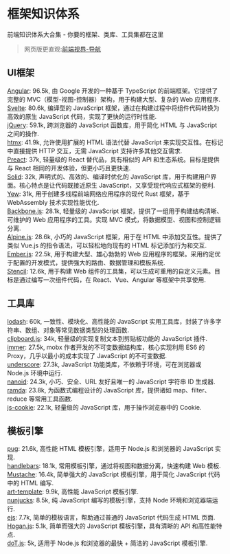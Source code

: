 # 框架知识体系
前端知识体系大合集 - 你要的框架、类库、工具集都在这里

> 网页版更直观:[前端视界-导航](https://www.fe-vision.cn/nav)

## UI框架
[Angular](https://github.com/angular/angular): 96.5k, 由 Google 开发的一种基于 TypeScript 的前端框架。它提供了完整的 MVC（模型-视图-控制器）架构，用于构建大型、复杂的 Web 应用程序.     
[Svelte](https://github.com/sveltejs/svelte): 80.6k, 编译型的 JavaScript 框架，通过在构建过程中将组件代码转换为高效的原生 JavaScript 代码，实现了更快的运行时性能.     
[jQuery](https://github.com/jquery/jquery): 59.1k, 跨浏览器的 JavaScript 函数库，用于简化 HTML 与 JavaScript 之间的操作.     
[htmx](https://github.com/bigskysoftware/htmx): 41.9k, 允许使用扩展的 HTML 语法代替 JavaScript 来实现交互性。在标记中直接提供 HTTP 交互，无需 JavaScript 支持许多其他交互需求.     
[Preact](https://github.com/preactjs/preact): 37k, 轻量级的 React 替代品，具有相似的 API 和生态系统。目标是提供与 React 相同的开发体验，但更小巧且更快速.     
[Solid](https://github.com/solidjs/solid): 32k, 声明式的、高效的、编译时优化的 JavaScript 库，用于构建用户界面。核心特点是让代码既接近原生 JavaScript，又享受现代响应式框架的便利.     
[Yew](https://github.com/yewstack/yew): 31k, 用于创建多线程前端网络应用程序的现代 Rust 框架，基于 WebAssembly 技术实现性能优化.     
[Backbone.js](https://github.com/jashkenas/backbone): 28.1k, 轻量级的 JavaScript 框架，提供了一组用于构建结构清晰、可维护的 Web 应用程序的工具。实现 MVC 模式，将数据模型、视图和控制逻辑分离.     
[Alpine.js](https://github.com/alpinejs/alpine): 28.6k, 小巧的 JavaScript 框架，用于在 HTML 中添加交互性。提供了类似 Vue.js 的指令语法，可以轻松地向现有的 HTML 标记添加行为和交互.     
[Ember.js](https://github.com/emberjs/ember.js): 22.5k, 用于构建大型、雄心勃勃的 Web 应用程序的框架。采用约定优于配置的开发模式，提供强大的路由、数据管理和模板系统.     
[Stencil](https://github.com/ionic-team/stencil): 12.6k, 用于构建 Web 组件的工具集，可以生成可重用的自定义元素。目标是通过编写一次组件代码，在 React、Vue、Angular 等框架中共享使用.  

## 工具库
[lodash](https://github.com/lodash/lodash): 60k, 一致性、模块化、高性能的 JavaScript 实用工具库，封装了许多字符串、数组、对象等常见数据类型的处理函数.     
[clipboard.js](https://github.com/zenorocha/clipboard.js): 34k, 轻量级的实现复制文本到剪贴板功能的 JavaScript 插件.     
[immer](https://github.com/immerjs/immer): 27.5k, mobx 作者开发的不可变数据结构库，核心实现利用 ES6 的 Proxy，几乎以最小的成本实现了 JavaScript 的不可变数据.     
[underscore](https://github.com/jashkenas/underscore): 27.3k, JavaScript 功能类库，不依赖于环境，可在浏览器或 Node.js 环境中运行.     
[nanoid](https://github.com/ai/nanoid): 24.3k, 小巧、安全、URL 友好且唯一的 JavaScript 字符串 ID 生成器.     
[ramda](https://github.com/ramda/ramda): 23.8k, 为函数式编程设计的 JavaScript 库，提供诸如 map、filter、reduce 等常用工具函数.     
[js-cookie](https://github.com/js-cookie/js-cookie): 22.1k, 轻量级的 JavaScript 库，用于操作浏览器中的 Cookie.

## 模板引擎
[pug](https://github.com/pugjs/pug): 21.6k, 高性能 HTML 模板引擎，适用于 Node.js 和浏览器的 JavaScript 实现.     
[handlebars](https://github.com/handlebars-lang/handlebars.js): 18.1k, 常用模板引擎，通过将视图和数据分离，快速构建 Web 模板.    
[Mustache](https://github.com/janl/mustache.js): 16.4k, 简单强大的 JavaScript 模板引擎，用于简化 JavaScript 代码中的 HTML 编写.     
[art-template](https://github.com/goofychris/art-template): 9.9k, 高性能 JavaScript 模板引擎.    
[nunjucks](https://github.com/mozilla/nunjucks): 8.5k, 纯 JavaScript 编写的模板引擎，支持 Node 环境和浏览器端运行.     
[ejs](https://github.com/mde/ejs): 7.7k, 简单的模板语言，帮助通过普通的 JavaScript 代码生成 HTML 页面.      
[Hogan.js](https://github.com/twitter/hogan.js): 5.1k, 简单而强大的 JavaScript 模板引擎，具有清晰的 API 和高性能特点.       
[doT.js](https://github.com/olado/doT): 5k, 适用于 Node.js 和浏览器的最快 + 简洁的 JavaScript 模板引擎.     

